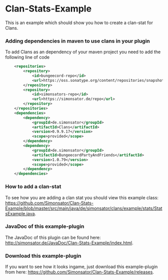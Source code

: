 # Clan-Stats-Example
This is an example which should show you how to create a clan-stat for Clans.

### Adding dependencies in maven to use clans in your plugin
To add Clans as an dependency of your maven project you need to add the following line of code
```xml
	<repositories>
		<repository>
			<id>bungeecord-repo</id>
			<url>https://oss.sonatype.org/content/repositories/snapshots</url>
		</repository>
		<repository>
			<id>simonsators-repo</id>
			<url>https://simonsator.de/repo</url>
		</repository>
	</repositories>
	<dependencies>
		<dependency>
			<groupId>de.simonsator</groupId>
			<artifactId>Clans</artifactId>
			<version>0.9.9.17</version>
			<scope>provided</scope>
		</dependency>
		<dependency>
			<groupId>de.simonsator</groupId>
			<artifactId>BungeecordPartyAndFriends</artifactId>
			<version>1.0.79</version>
			<scope>provided</scope>
		</dependency>
	</dependencies>
```
### How to add a clan-stat
To see how you are adding a clan stat you should view this example class: https://github.com/Simonsator/Clan-Stats-Example/blob/master/src/main/java/de/simonsator/clans/example/stats/StatsExample.java.
### JavaDoc of this example-plugin
The JavaDoc of this plugin can be found here: http://simonsator.de/JavaDoc/Clan-Stats-Example/index.html.
### Download this example-plugin
If you want to see how it looks ingame, just download this example-plugin from here: https://github.com/Simonsator/Clan-Stats-Example/releases.
